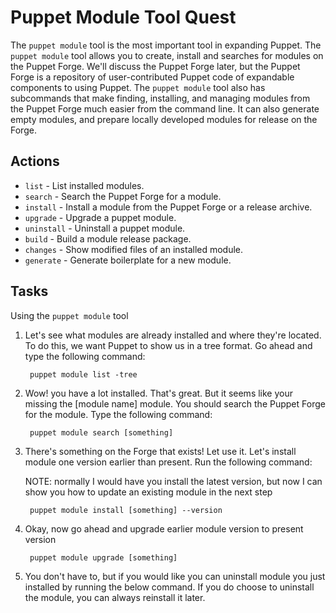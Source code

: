 
# Puppet Module Tool Quest

The `puppet module` tool is the most important tool in expanding Puppet. The `puppet module` tool allows you to create, install and searches for modules on the Puppet Forge. We'll discuss the Puppet Forge later, but the Puppet Forge is a repository of user-contributed Puppet code of expandable components to using Puppet. The `puppet module` tool also has subcommands that make finding, installing, and managing modules from the Puppet Forge much easier from the command line. It can also generate empty modules, and prepare locally developed modules for release on the Forge.

## Actions

- `list` - List installed modules.
- `search` - Search the Puppet Forge for a module.
- `install` - Install a module from the Puppet Forge or a release archive.
- `upgrade` - Upgrade a puppet module.
- `uninstall` - Uninstall a puppet module.
- `build` - Build a module release package.
- `changes` - Show modified files of an installed module.
- `generate` - Generate boilerplate for a new module.

## Tasks

Using the `puppet module` tool

1. Let's see what modules are already installed and where they're located. To do this, we want Puppet to show us in a tree format. Go ahead and type the following command: 

		puppet module list -tree

2. Wow! you have a lot installed. That's great. But it seems like your missing the [module name] module. You should search the Puppet Forge for the module. Type the following command:

		puppet module search [something]

3. There's something on the Forge that exists! Let use it. Let's install module one version earlier than present. Run the following command:

	NOTE: normally I would have you install the latest version, but now I can show you how to update an existing module in the next step

		puppet module install [something] --version

4. Okay, now go ahead and upgrade earlier module version to present version

		puppet module upgrade [something]

5. You don't have to, but if you would like you can uninstall module you just installed by running the below command. If you do choose to uninstall the module, you can always reinstall it later.